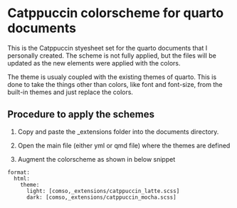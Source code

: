 # Catppuccin colorscheme for quarto documents

This is the Catppuccin styesheet set for the quarto documents that I personally
created. The scheme is not fully applied, but the files will be updated as the
new elements were applied with the colors.

The theme is usualy coupled with the existing themes of quarto. This is done
to take the things other than colors, like font and font-size, from the built-in
themes and just replace the colors.

## Procedure to apply the schemes

1. Copy and paste the \_extensions folder into the documents directory.

2. Open the main file (either yml or qmd file) where the themes are defined

3. Augment the colorscheme as shown in below snippet

```{.quarto}
format:
  html:
    theme:
      light: [comso,_extensions/catppuccin_latte.scss]
      dark: [comso,_extensions/catppuccin_mocha.scss]
```
